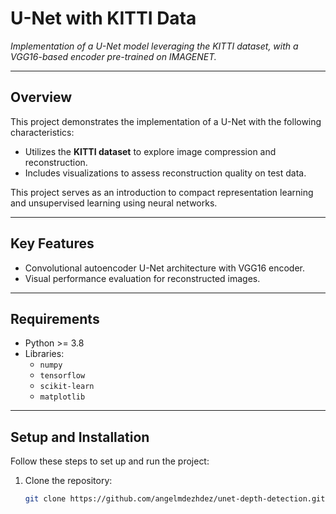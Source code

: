 # **U-Net with KITTI Data**  
_Implementation of a U-Net model leveraging the KITTI dataset, with a VGG16-based encoder pre-trained on IMAGENET._

---

## **Overview**  
This project demonstrates the implementation of a U-Net with the following characteristics:  
- Utilizes the **KITTI dataset** to explore image compression and reconstruction.   
- Includes visualizations to assess reconstruction quality on test data.  

This project serves as an introduction to compact representation learning and unsupervised learning using neural networks.

---

## **Key Features**  
- Convolutional autoencoder U-Net architecture with VGG16 encoder.  
- Visual performance evaluation for reconstructed images.  

---

## **Requirements**  
- Python >= 3.8  
- Libraries:  
  - `numpy`
  - `tensorflow`
  - `scikit-learn`  
  - `matplotlib`  

---

## **Setup and Installation**  
Follow these steps to set up and run the project:  

1. Clone the repository:  
   ```bash
   git clone https://github.com/angelmdezhdez/unet-depth-detection.git
